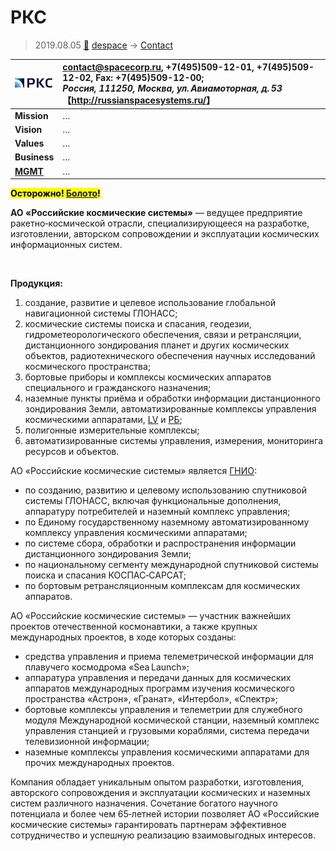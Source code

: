 # РКС
> 2019.08.05 [🚀](../../index/index.md) [despace](../index.md) → [Contact](../contact.md)

|[![](../f/con/r/rks_logo1_thumb.jpg)](../f/con/r/rks_logo1.png)|<contact@spacecorp.ru>, +7(495)509-12-01, +7(495)509-12-02, Fax: +7(495)509-12-00;<br> *Россия, 111250, Москва, ул. Авиамоторная, д. 53*<br> 【<http://russianspacesystems.ru/>】|
|:--|:--|
|**Mission**|…|
|**Vision**|…|
|**Values**|…|
|**Business**|…|
|**[MGMT](../mgmt.md)**|…|

**<mark>Осторожно! [Болото](swamp.md)!</mark>**

**АО «Российские космические системы»** — ведущее предприятие ракетно‑космической отрасли, специализирующееся на разработке, изготовлении, авторском сопровождении и эксплуатации космических информационных систем.

<p style="page-break-after:always"> </p>

**Продукция:**

   1. создание, развитие и целевое использование глобальной навигационной системы ГЛОНАСС;
   1. космические системы поиска и спасания, геодезии, гидрометеорологического обеспечения, связи и ретрансляции, дистанционного зондирования планет и других космических объектов, радиотехнического обеспечения научных исследований космического пространства;
   1. бортовые приборы и комплексы космических аппаратов специального и гражданского назначения;
   1. наземные пункты приёма и обработки информации дистанционного зондирования Земли, автоматизированные комплексы управления космическими аппаратами, [LV](../lv.md) и [РБ](../lv.md);
   1. полигонные измерительные комплексы;
   1. автоматизированные системы управления, измерения, мониторинга ресурсов и объектов.

АО «Российские космические системы» является [ГНИО](hrorsi.md):

   - по созданию, развитию и целевому использованию спутниковой системы ГЛОНАСС, включая функциональные дополнения, аппаратуру потребителей и наземный комплекс управления;
   - по Единому государственному наземному автоматизированному комплексу управления космическими аппаратами;
   - по системе сбора, обработки и распространения информации дистанционного зондирования Земли;
   - по национальному сегменту международной спутниковой системы поиска и спасания КОСПАС‑САРСАТ;
   - по бортовым ретрансляционным комплексам для космических аппаратов.

АО «Российские космические системы» — участник важнейших проектов отечественной космонавтики, а также крупных международных проектов, в ходе которых созданы:

   - средства управления и приема телеметрической информации для плавучего космодрома «Sea Launch»;
   - аппаратура управления и передачи данных для космических аппаратов международных программ изучения космического пространства «Астрон», «Гранат», «Интербол», «Спектр»;
   - бортовые комплексы управления и телеметрии для служебного модуля Международной космической станции, наземный комплекс управления станцией и грузовыми кораблями, система передачи телевизионной информации;
   - наземные комплексы управления космическими аппаратами для прочих международных проектов.

Компания обладает уникальным опытом разработки, изготовления, авторского сопровождения и эксплуатации космических и наземных систем различного назначения. Сочетание богатого научного потенциала и более чем 65‑летней истории позволяет АО «Российские космические системы» гарантировать партнерам эффективное сотрудничество и успешную реализацию взаимовыгодных интересов.
